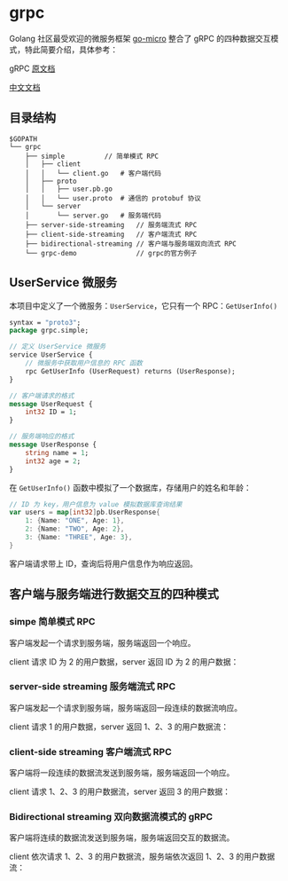 # grpc

Golang 社区最受欢迎的微服务框架 [go-micro](https://github.com/micro/go-micro) 整合了 gRPC 的四种数据交互模式，特此简要介绍，具体参考：

gRPC
 [原文档](https://grpc.io/docs/tutorials/basic/go.html) 

 [中文文档](https://doc.oschina.net/grpc)



## 目录结构

```
$GOPATH
└── grpc
    ├── simple			// 简单模式 RPC
    │   ├── client	
    │   │   └── client.go	# 客户端代码
    │   ├── proto			
    │   │   ├── user.pb.go	
    │   │   └── user.proto	# 通信的 protobuf 协议
    │   └── server
    │       └── server.go	# 服务端代码
    ├── server-side-streaming	// 服务端流式 RPC 
    ├── client-side-streaming	// 客户端流式 RPC 
    ├── bidirectional-streaming	// 客户端与服务端双向流式 RPC
    └── grpc-demo               // grpc的官方例子
```



## UserService 微服务

本项目中定义了一个微服务：`UserService`，它只有一个 RPC：`GetUserInfo()`

```protobuf
syntax = "proto3";
package grpc.simple;

// 定义 UserService 微服务
service UserService {
    // 微服务中获取用户信息的 RPC 函数
    rpc GetUserInfo (UserRequest) returns (UserResponse);
}

// 客户端请求的格式
message UserRequest {
    int32 ID = 1;
}

// 服务端响应的格式
message UserResponse {
    string name = 1;
    int32 age = 2;
}
```

在 `GetUserInfo()` 函数中模拟了一个数据库，存储用户的姓名和年龄：

```go
// ID 为 key，用户信息为 value 模拟数据库查询结果
var users = map[int32]pb.UserResponse{
	1: {Name: "ONE", Age: 1},
	2: {Name: "TWO", Age: 2},
	3: {Name: "THREE", Age: 3},
}
```

客户端请求带上 ID，查询后将用户信息作为响应返回。





## 客户端与服务端进行数据交互的四种模式

### simpe 简单模式 RPC

客户端发起一个请求到服务端，服务端返回一个响应。

client 请求 ID 为 2 的用户数据，server 返回 ID 为 2 的用户数据：



### server-side streaming 服务端流式 RPC 

客户端发起一个请求到服务端，服务端返回一段连续的数据流响应。

client 请求 1 的用户数据，server 返回 1、2、3 的用户数据流：






### client-side streaming 客户端流式 RPC 

客户端将一段连续的数据流发送到服务端，服务端返回一个响应。

client 请求 1、2、3 的用户数据流，server 返回 3 的用户数据：




### Bidirectional streaming 双向数据流模式的 gRPC

客户端将连续的数据流发送到服务端，服务端返回交互的数据流。

client 依次请求 1、2、3 的用户数据流，服务端依次返回 1、2、3 的用户数据流：

